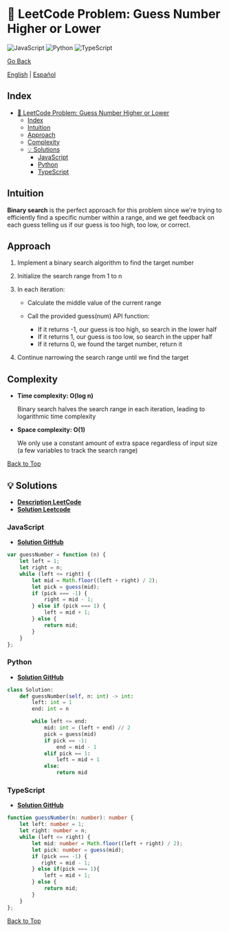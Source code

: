 # 🤔 LeetCode Problem: Guess Number Higher or Lower

![JavaScript](https://img.shields.io/badge/JavaScript-F7DF1E?logo=javascript&logoColor=black)
![Python](https://img.shields.io/badge/Python-3776AB?logo=python&logoColor=white)
![TypeScript](https://img.shields.io/badge/TypeScript-3178C6?logo=typescript&logoColor=white)

[Go Back](../README.md)

[English](./374.GuessNumberHigherOrLower.md) | [Español](./374.GuessNumberHigherOrLower-es.md)

## Index

- [🤔 LeetCode Problem: Guess Number Higher or Lower](#-leetcode-problem-guess-number-higher-or-lower)
  - [Index](#index)
  - [Intuition](#intuition)
  - [Approach](#approach)
  - [Complexity](#complexity)
  - [💡 Solutions](#-solutions)
    - [JavaScript](#javascript)
    - [Python](#python)
    - [TypeScript](#typescript)

## Intuition

**Binary search** is the perfect approach for this problem since we're trying to efficiently find a specific number within a range, and we get feedback on each guess telling us if our guess is too high, too low, or correct.

## Approach

1. Implement a binary search algorithm to find the target number
2. Initialize the search range from 1 to n
3. In each iteration:

    - Calculate the middle value of the current range
    - Call the provided guess(num) API function:

        - If it returns -1, our guess is too high, so search in the     lower half
        - If it returns 1, our guess is too low, so search in the   upper half
        - If it returns 0, we found the target number, return it

4. Continue narrowing the search range until we find the target

## Complexity

- **Time complexity: O(log n)**

    Binary search halves the search range in each iteration, leading to logarithmic time complexity

- **Space complexity: O(1)**

    We only use a constant amount of extra space regardless of input size (a few variables to track the search range)

[Back to Top](#index)

## 💡 Solutions

- **[Description LeetCode](https://leetcode.com/problems/guess-number-higher-or-lower/description/)**
- **[Solution Leetcode](https://leetcode.com/problems/guess-number-higher-or-lower/solutions/6570416/my-solution-by-danielpaez-dev-aplw/)**

### JavaScript

- **[Solution GitHub](../solutions/JavaScript/374.GuessNumberHigherOrLower.js)**

```javascript
var guessNumber = function (n) {
    let left = 1;
    let right = n;
    while (left <= right) {
        let mid = Math.floor((left + right) / 2);
        let pick = guess(mid);
        if (pick === -1) {
            right = mid - 1;
        } else if (pick === 1) {
            left = mid + 1;
        } else {
            return mid;
        }
    }
};
```

### Python

- **[Solution GitHub](../solutions/Python/374.GuessNumberHigherOrLower.py)**

```python
class Solution:
    def guessNumber(self, n: int) -> int:
        left: int = 1
        end: int = n

        while left <= end:
            mid: int = (left + end) // 2
            pick = guess(mid)
            if pick == -1:
                end = mid - 1
            elif pick == 1:
                left = mid + 1
            else:
                return mid

```

### TypeScript

- **[Solution GitHub](../solutions/TypeScript/374.GuessNumberHigherOrLower.ts)**

```typescript
function guessNumber(n: number): number {
    let left: number = 1;
    let right: number = n;
    while (left <= right) {
        let mid: number = Math.floor((left + right) / 2);
        let pick: number = guess(mid);
        if (pick === -1) {
           right = mid - 1; 
        } else if(pick === 1){
            left = mid + 1;
        } else {
            return mid;
        }
    }
};
```

[Back to Top](#index)
